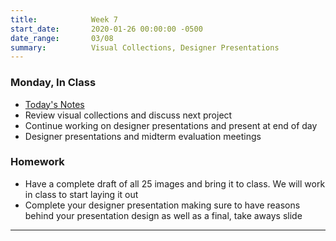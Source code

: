 ```yaml
---
title:            Week 7
start_date:       2020-01-26 00:00:00 -0500
date_range:       03/08
summary:          Visual Collections, Designer Presentations
---
```


### Monday, In Class

- [Today's Notes](https://paper.dropbox.com/doc/Week-7-CollectionsArchives--AvyyVMOQ_WTlZUCIPR23KVwCAQ-ALaJqJtA7K4wZJ02FpJBT)
- Review visual collections and discuss next project
- Continue working on designer presentations and present at end of day
- Designer presentations and midterm evaluation meetings


### Homework

- Have a complete draft of all 25 images and bring it to class. We will work in class to start laying it out
- Complete your designer presentation making sure to have reasons behind your presentation design as well as a final, take aways slide

---
